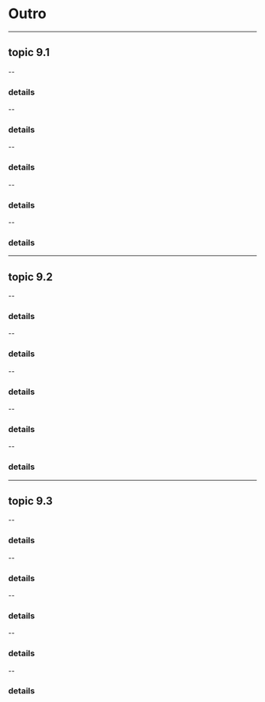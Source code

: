# Outro
---
## topic 9.1
--
### details
--
### details
--
### details
--
### details
--
### details
---
## topic 9.2
--
### details
--
### details
--
### details
--
### details
--
### details
---
## topic 9.3
--
### details
--
### details
--
### details
--
### details
--
### details